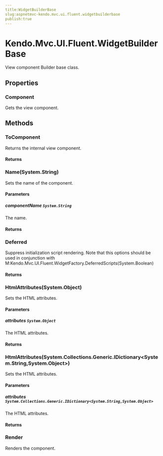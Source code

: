 ```yaml
---
title:WidgetBuilderBase
slug:aspnetmvc-kendo.mvc.ui.fluent.widgetbuilderbase
publish:true
---
```


# Kendo.Mvc.UI.Fluent.WidgetBuilderBase
View component Builder base class.


## Properties
### Component
Gets the view component.



## Methods

### ToComponent
Returns the internal view component.




#### Returns



### Name(System.String)
Sets the name of the component.



#### Parameters

##### componentName `System.String`
The name.



#### Returns



### Deferred
Suppress initialization script rendering. Note that this options should be used in conjunction with M:Kendo.Mvc.UI.Fluent.WidgetFactory.DeferredScripts(System.Boolean)




#### Returns



### HtmlAttributes(System.Object)
Sets the HTML attributes.



#### Parameters

##### attributes `System.Object`
The HTML attributes.



#### Returns



### HtmlAttributes(System.Collections.Generic.IDictionary\<System.String,System.Object>)
Sets the HTML attributes.



#### Parameters

##### attributes `System.Collections.Generic.IDictionary<System.String,System.Object>`
The HTML attributes.



#### Returns



### Render
Renders the component.






